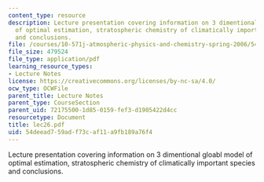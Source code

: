 ```yaml
---
content_type: resource
description: Lecture presentation covering information on 3 dimentional gloabl model
  of optimal estimation, stratospheric chemistry of climatically important species
  and conclusions.
file: /courses/10-571j-atmospheric-physics-and-chemistry-spring-2006/54deead759adf73caf11a9fb189a76f4_lec26.pdf
file_size: 479524
file_type: application/pdf
learning_resource_types:
- Lecture Notes
license: https://creativecommons.org/licenses/by-nc-sa/4.0/
ocw_type: OCWFile
parent_title: Lecture Notes
parent_type: CourseSection
parent_uid: 72175500-1d85-0159-fef3-d1905422d4cc
resourcetype: Document
title: lec26.pdf
uid: 54deead7-59ad-f73c-af11-a9fb189a76f4
---
```

Lecture presentation covering information on 3 dimentional gloabl model of optimal estimation, stratospheric chemistry of climatically important species and conclusions.